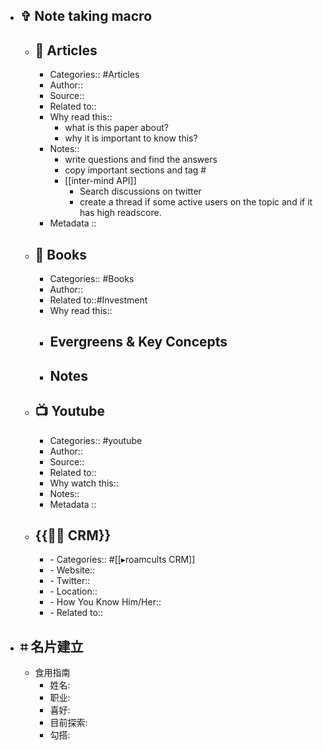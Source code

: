 - ## ✞ Note taking macro
    - ## 📜 Articles
        - Categories:: #Articles
        - Author:: 
        - Source:: 
        - Related to::
        - Why read this::
            - what is this paper about?
            - why it is important to know this?
        - Notes::
            - write questions and find the answers
            - copy important sections and tag #
            - [[inter-mind API]]
                - Search discussions on twitter
                - create a thread if some active users on the topic and if it has high readscore.
        - Metadata ::
    - ## 📙 Books
        - Categories:: #Books
        - Author::
        - Related to::#Investment
        - Why read this::
        - ## Evergreens & Key Concepts
        - ## Notes
    - ## 📺 Youtube
        - Categories:: #youtube
        - Author:: 
        - Source::
        - Related to::
        - Why watch this:: 
        - Notes:: 
        - Metadata ::
    - ## {{👯‍♀️ CRM}}
        - - Categories:: #[[▸roamcults CRM]]
        - - Website::
        - - Twitter::
        - - Location::
        - - How You Know Him/Her::
        - - Related to::
- ## ⌗ 名片建立
    - 食用指南
        - 姓名: 
        - 职业: 
        - 喜好: 
        - 目前探索:
        - 勾搭:
